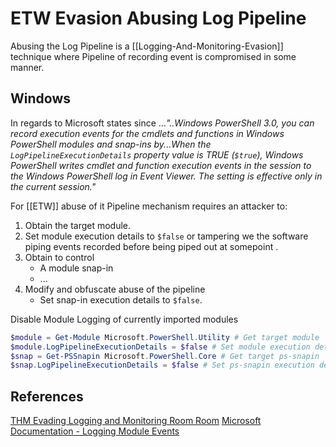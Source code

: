 # ETW Evasion Abusing Log Pipeline

Abusing the Log Pipeline is a [[Logging-And-Monitoring-Evasion]] technique where Pipeline of recording event is compromised in some manner.

## Windows

In regards to [](https://learn.microsoft.com/en-us/powershell/module/microsoft.powershell.core/about/about_eventlogs?view=powershell-5.1#logging-module-events) Microsoft states since ...*"..Windows PowerShell 3.0, you can record execution events for the cmdlets and functions in Windows PowerShell modules and snap-ins by...When the `LogPipelineExecutionDetails` property value is TRUE (`$true`), Windows PowerShell writes cmdlet and function execution events in the session to the Windows PowerShell log in Event Viewer. The setting is effective only in the current session."*

For [[ETW]] abuse of it Pipeline mechanism requires an attacker to:
1. Obtain the target module.
2. Set module execution details to `$false` or tampering we the software piping events recorded before being piped out at somepoint .
3. Obtain to control
	- A module snap-in
	- ...
4. Modify and obfuscate abuse of the pipeline  
	- Set snap-in execution details to `$false`.

Disable Module Logging  of currently imported modules
```powershell
$module = Get-Module Microsoft.PowerShell.Utility # Get target module
$module.LogPipelineExecutionDetails = $false # Set module execution details to false
$snap = Get-PSSnapin Microsoft.PowerShell.Core # Get target ps-snapin
$snap.LogPipelineExecutionDetails = $false # Set ps-snapin execution details to false
```

## References

[THM Evading Logging and Monitoring Room Room](https://tryhackme.com/room/monitoringevasion)
[Microsoft Documentation - Logging Module Events](https://learn.microsoft.com/en-us/powershell/module/microsoft.powershell.core/about/about_eventlogs?view=powershell-5.1#logging-module-events)